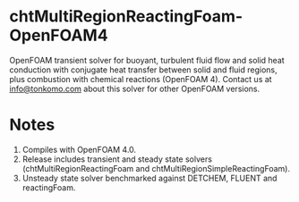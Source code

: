 # chtMultiRegionReactingFoam-OpenFOAM4
OpenFOAM transient solver for buoyant, turbulent fluid flow and solid heat conduction with conjugate heat transfer between solid and fluid regions, plus combustion with chemical reactions (OpenFOAM 4). Contact us at info@tonkomo.com about this solver for other OpenFOAM versions.

# Notes
1. Compiles with OpenFOAM 4.0.
2. Release includes transient and steady state solvers (chtMultiRegionReactingFoam and chtMultiRegionSimpleReactingFoam).
3. Unsteady state solver benchmarked against DETCHEM, FLUENT and reactingFoam.
